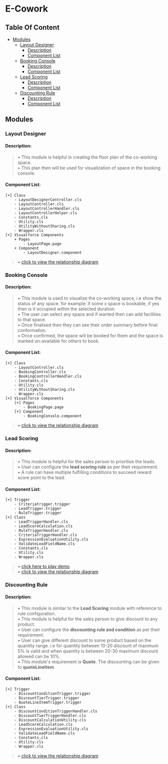 # E-Cowork

## Table Of Content
+ [Modules](#Modules)
	+ [Layout Designer](#layout-designer)
		+ [Description](#description)
		+ [Component List](#component-list)
	+ [Booking Console](#booking-console)
		+ [Description](#description-1)
		+ [Component List](#component-list-1)
	+ [Lead Scoring](#lead-scoring)
		+ [Description](#description-2)
		+ [Component List](#component-list-2)
	+ [Discounting Rule](#discounting-rule)
		+ [Description](#description-3)
		+ [Component List](#component-list-3)


## Modules

### Layout Designer
#### Description:
> • This module is helpful in creating the floor plan of the co-working space.  
> • This plan then will be used for visualization of space in the booking console.  

#### Component List:
	[+] Class
		- LayoutDesignerController.cls
		- LayoutController.cls
		- LayoutControllerHandler.cls
		- LayoutControllerHelper.cls
		- Constants.cls
		- Utility.cls
		- UtilityWithoutSharing.cls
		- Wrapper.cls
	[+] Visualforce Components
		+ Pages
			- LayoutPage.page
		+ Component
			- LayoutDesigner.component
> • [click to view the relationship diagram](https://eternussolutionscom-my.sharepoint.com/:i:/g/personal/mahesh_biswas_eternussolutions_com/EWNedCfbi1dFvzvAGDTX9yEB8FdHXe2sken4I7T9HbOHLw?e=D815Qm)

### Booking Console
#### Description:
> • This module is used to visualize the co-working space, i.e show the status of any space. for example: if some x space is bookable, if yes then is it occupied within the selected duration.  
> • The user can select any space and if wanted then can add facilities to that space.  
> • Once finalised then they can see their order summary before final conformation.  
> • Once confirmed, the space will be booked for them and the space is marked un-available for others to book.  
#### Component List:
	[+] Class
		- LayoutController.cls
		- BookingController.cls
		- BookingControllerHandler.cls
		- Constants.cls
		- Utility.cls
		- UtilityWithoutSharing.cls
		- Wrapper.cls
	[+] Visualforce Components
		[+] Pages
			- BookingPage.page
		[+] Component
			- BookingConsole.component
> • [click to view the relationship diagram](https://eternussolutionscom-my.sharepoint.com/:i:/g/personal/mahesh_biswas_eternussolutions_com/EdNysA2nLVJBluk9LLrxa9YBVGTmEBLs5nAQxVO49HJ-kA?e=gOgiNL)

### Lead Scoring
#### Description:
> • This module is helpful for the sales person to prioritise the leads.  
> • User can configure the **lead scoring rule** as per their requirement.  
> • A rule can have multiple fulfilling conditions to succeed reward score point to  the lead.  

#### Component List:
	[+] Trigger
		- Criteriatrigger.trigger
		- LeadTrigger.trigger
		- RuleTrigger.trigger
	[+] Class
		- LeadTriggerHandler.cls
		- LeadScoreCalculation.cls
		- RuleTriggerHandler.cls
		- CriteriaTriggerHandler.cls
		- ExpressionEvaluationUtility.cls
		- ValidateLeadFieldName.cls
		- Constants.cls
		- Utility.cls
		- Wrapper.cls
> • [click here to play demo](https://eternussolutionscom-my.sharepoint.com/:v:/g/personal/mahesh_biswas_eternussolutions_com/EXQbzQbAvd5PkxNsJOPpM3cBi16ar0FQFOedS-TV0aWLkw?e=N6PZ70)  
> • [click to view the relationship diagram](https://eternussolutionscom-my.sharepoint.com/:i:/g/personal/mahesh_biswas_eternussolutions_com/EVLUne1tw0tMiRsdMw33z1gB_fKrObCVmOa897u-fqjBdQ?e=HWyP2c)

### Discounting Rule
#### Description:
> • This module is similar to the **Lead Scoring** module with reference to rule configuration.  
> • This module is helpful for the sales person to give discount to any product.  
> • User can configure the **discounting rule and condition** as per their requirement.  
> • User can give different discount to some product based on the quantity range. i.e for quantity between 10-20 discount of maximum 5% is valid and when quantity is between 20-30 maximum discount allowed can be 10%.  
> • This module's requirement is **Quote**. The discounting can be given to **quoteLineItem**.  

#### Component List:
	[+] Trigger
		- DiscountConditionTrigger.trigger
		- DiscountTierTrigger.trigger
		- QuoteLineItemTrigger.trigger
	[+] Class
		- DiscountConditionTriggerHandler.cls
		- DiscountTierTriggerHandler.cls
		- DiscountCalculationUtility.cls
		- LeadScoreCalculation.cls
		- ExpressionEvaluationUtility.cls
		- ValidateLeadFieldName.cls
		- Constants.cls
		- Utility.cls
		- Wrapper.cls
> • [click to view the relationship diagram](https://eternussolutionscom-my.sharepoint.com/:i:/g/personal/mahesh_biswas_eternussolutions_com/EXT_XoCNwKlEoilF4U0OAOkBm04dzwRwdaub-M32k_Jhuw?e=bEWoi1)

